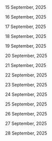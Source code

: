 15 September, 2025

16 September, 2025

17 September, 2025

18 September, 2025

19 September, 2025

20 September, 2025

21 September, 2025

22 September, 2025

23 September, 2025

24 September, 2025

25 September, 2025

26 September, 2025

27 September, 2025

28 September, 2025